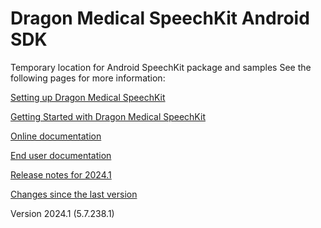 # Dragon Medical SpeechKit Android SDK
Temporary location for Android SpeechKit package and samples
See the following pages for more information:

[Setting up Dragon Medical SpeechKit](https://review.learn.microsoft.com/en-us/industry/healthcare/speechkit/android-sdk/setup?branch=main)

[Getting Started with Dragon Medical SpeechKit](https://review.learn.microsoft.com/en-us/industry/healthcare/speechkit/concepts/getting-started?branch=main)

[Online documentation](https://review.learn.microsoft.com/en-us/industry/healthcare/speechkit/browser/?branch=main)

[End user documentation](https://review.learn.microsoft.com/en-us/industry/healthcare/speechkit/enduser/end-user-help?branch=main)

[Release notes for 2024.1](https://review.learn.microsoft.com/en-us/industry/healthcare/speechkit/release-notes/android-2024.1?branch=main)

[Changes since the last version](https://review.learn.microsoft.com/en-us/industry/healthcare/speechkit/release-notes/android-2024.1?branch=main#new-in-version-20241-57-r1)

Version 2024.1 (5.7.238.1)